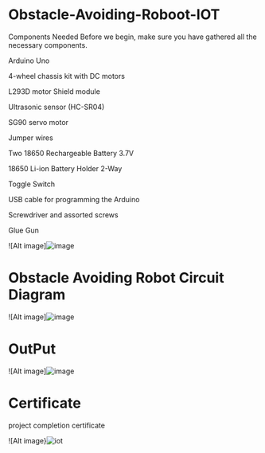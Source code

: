 # Obstacle-Avoiding-Roboot-IOT
Components Needed
Before we begin, make sure you have gathered all the necessary components.

Arduino Uno

4-wheel chassis kit with DC motors

L293D motor Shield module

Ultrasonic sensor (HC-SR04)

SG90 servo motor

Jumper wires

Two 18650 Rechargeable Battery 3.7V

18650 Li-ion Battery Holder 2-Way

Toggle Switch

USB cable for programming the Arduino

Screwdriver and assorted screws

Glue Gun

![Alt image]![image](https://github.com/user-attachments/assets/067439cd-ca0b-4287-a391-8d10a505a209)

# Obstacle Avoiding Robot Circuit Diagram
![Alt image]![image](https://github.com/user-attachments/assets/721ec3d1-ef9e-4d80-aef4-2fb104c895b7)

# OutPut
![Alt image]![image](https://github.com/user-attachments/assets/af527180-514c-4ff8-8706-2efd993d83cf)

# Certificate 
 project completion certificate

 ![Alt image}![iot](https://github.com/user-attachments/assets/bedd4d82-61c2-4f78-befe-f2c6b3d8741a)



